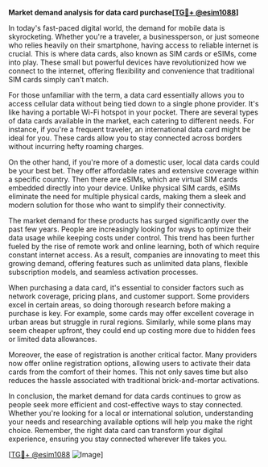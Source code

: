 **Market demand analysis for data card purchase[[TG💪+ @esim1088](https://t.me/s/esim1088)]**

In today's fast-paced digital world, the demand for mobile data is skyrocketing. Whether you're a traveler, a businessperson, or just someone who relies heavily on their smartphone, having access to reliable internet is crucial. This is where data cards, also known as SIM cards or eSIMs, come into play. These small but powerful devices have revolutionized how we connect to the internet, offering flexibility and convenience that traditional SIM cards simply can't match.

For those unfamiliar with the term, a data card essentially allows you to access cellular data without being tied down to a single phone provider. It's like having a portable Wi-Fi hotspot in your pocket. There are several types of data cards available in the market, each catering to different needs. For instance, if you're a frequent traveler, an international data card might be ideal for you. These cards allow you to stay connected across borders without incurring hefty roaming charges.

On the other hand, if you're more of a domestic user, local data cards could be your best bet. They offer affordable rates and extensive coverage within a specific country. Then there are eSIMs, which are virtual SIM cards embedded directly into your device. Unlike physical SIM cards, eSIMs eliminate the need for multiple physical cards, making them a sleek and modern solution for those who want to simplify their connectivity.

The market demand for these products has surged significantly over the past few years. People are increasingly looking for ways to optimize their data usage while keeping costs under control. This trend has been further fueled by the rise of remote work and online learning, both of which require constant internet access. As a result, companies are innovating to meet this growing demand, offering features such as unlimited data plans, flexible subscription models, and seamless activation processes.

When purchasing a data card, it's essential to consider factors such as network coverage, pricing plans, and customer support. Some providers excel in certain areas, so doing thorough research before making a purchase is key. For example, some cards may offer excellent coverage in urban areas but struggle in rural regions. Similarly, while some plans may seem cheaper upfront, they could end up costing more due to hidden fees or limited data allowances.

Moreover, the ease of registration is another critical factor. Many providers now offer online registration options, allowing users to activate their data cards from the comfort of their homes. This not only saves time but also reduces the hassle associated with traditional brick-and-mortar activations. 

In conclusion, the market demand for data cards continues to grow as people seek more efficient and cost-effective ways to stay connected. Whether you're looking for a local or international solution, understanding your needs and researching available options will help you make the right choice. Remember, the right data card can transform your digital experience, ensuring you stay connected wherever life takes you.

[[TG💪+ @esim1088](https://t.me/s/esim1088) ![Image](https://i.postimg.cc/Y0z9fWf4/image.png)]